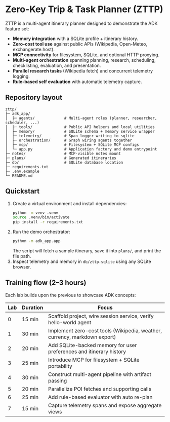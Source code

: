 # Zero-Key Trip & Task Planner (ZTTP)

ZTTP is a multi-agent itinerary planner designed to demonstrate the ADK feature set:

- **Memory integration** with a SQLite profile + itinerary history.
- **Zero-cost tool use** against public APIs (Wikipedia, Open-Meteo, exchangerate.host).
- **MCP connectivity** for filesystem, SQLite, and optional HTTP proxying.
- **Multi-agent orchestration** spanning planning, research, scheduling, checklisting, evaluation, and presentation.
- **Parallel research tasks** (Wikipedia fetch) and concurrent telemetry logging.
- **Rule-based self evaluation** with automatic telemetry capture.

## Repository layout

```
zttp/
├─ adk_app/
│  ├─ agents/             # Multi-agent roles (planner, researcher, scheduler, ...)
│  ├─ tools/              # Public API helpers and local utilities
│  ├─ memory/             # SQLite schema + memory service wrapper
│  ├─ telemetry/          # Span logger writing to sqlite
│  ├─ orchestration/      # Graph wiring agents together
│  ├─ mcp/                # Filesystem + SQLite MCP configs
│  └─ app.py              # Application factory and demo entrypoint
├─ notes/                 # MCP-visible notes mount
├─ plans/                 # Generated itineraries
├─ db/                    # SQLite database location
├─ requirements.txt
├─ .env.example
└─ README.md
```

## Quickstart

1. Create a virtual environment and install dependencies:
   ```bash
   python -m venv .venv
   source .venv/bin/activate
   pip install -r requirements.txt
   ```
2. Run the demo orchestrator:
   ```bash
   python -m adk_app.app
   ```
   The script will fetch a sample itinerary, save it into `plans/`, and print the file path.
3. Inspect telemetry and memory in `db/zttp.sqlite` using any SQLite browser.

## Training flow (2–3 hours)

Each lab builds upon the previous to showcase ADK concepts:

| Lab | Duration | Focus |
| --- | --- | --- |
| 0 | 15 min | Scaffold project, wire session service, verify hello-world agent |
| 1 | 30 min | Implement zero-cost tools (Wikipedia, weather, currency, markdown export) |
| 2 | 20 min | Add SQLite-backed memory for user preferences and itinerary history |
| 3 | 25 min | Introduce MCP for filesystem + SQLite portability |
| 4 | 30 min | Construct multi-agent pipeline with artifact passing |
| 5 | 20 min | Parallelize POI fetches and supporting calls |
| 6 | 25 min | Add rule-based evaluator with auto re-plan |
| 7 | 15 min | Capture telemetry spans and expose aggregate views |

